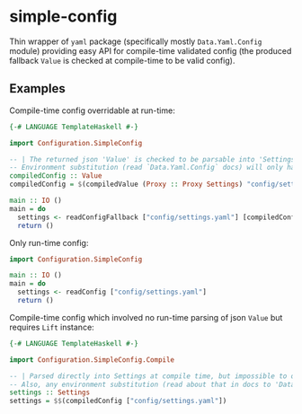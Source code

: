 # simple-config

Thin wrapper of `yaml` package (specifically mostly `Data.Yaml.Config` module) providing easy API
for compile-time validated config (the produced fallback `Value` is checked at compile-time to be valid config).

## Examples

Compile-time config overridable at run-time:

```haskell
{-# LANGUAGE TemplateHaskell #-}

import Configuration.SimpleConfig

-- | The returned json 'Value' is checked to be parsable into 'Settings'
-- Environment substitution (read `Data.Yaml.Config` docs) will only happen at run time
compiledConfig :: Value
compiledConfig = $(compiledValue (Proxy :: Proxy Settings) "config/settings.yaml")

main :: IO ()
main = do
  settings <- readConfigFallback ["config/settings.yaml"] [compiledConfig]
  return ()
```

Only run-time config:

```haskell
import Configuration.SimpleConfig

main :: IO ()
main = do
  settings <- readConfig ["config/settings.yaml"]
  return ()
```

Compile-time config which involved no run-time parsing of json `Value` but requires `Lift` instance:

```haskell
{-# LANGUAGE TemplateHaskell #-}

import Configuration.SimpleConfig.Compile

-- | Parsed directly into Settings at compile time, but impossible to override at run-time
-- Also, any environment substitution (read about that in docs to 'Data.Yaml.Config') will happen at compile time!
settings :: Settings
settings = $$(compiledConfig ["config/settings.yaml"])
```
